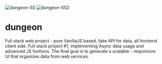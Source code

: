 ![dungeon-SS](https://user-images.githubusercontent.com/105231357/169797757-9458ca1b-7f9b-4a28-95ac-d48d46e7057a.png)
![dungeon-SS2](https://user-images.githubusercontent.com/105231357/169797766-a177fa18-1377-4141-a2cf-02dd6f6e8a28.png)
# dungeon
Full stack web project - pure VanillaJS based, fake API for data, all frontend client side. Full stack project #1, implementing Async data usage and advanced JS funtions. The final goal is to generate a scalable - responsive UI that organizes data from web services.
